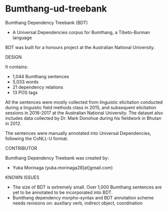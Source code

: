 # Bumthang-ud-treebank
Bumthang Dependency Treebank (BDT)
- A Universal Dependencies corpus for Bumthang, a Tibeto-Burman language

BDT was built for a honours project at the Australian National University.

DESIGN

It contains: 
- 1,044 Bumthang sentences 
- 5,033 words
- 21 dependency relations
- 13 POS tags

All the sentences were mostly collected from linguistic elicitation conducted during a linguistic field methods class in 2015, and subsequent elicitation sessions in 2016-2017 at the Australian National University. The dataset also includes data collected by Dr. Mark Donohue during his fieldwork in Bhutan in 2012.

The sentences were manually annotated into Universal Dependencies, following the CoNLL-U format.

CONTRIBUTOR

Bumthang Dependency Treebank was created by:
- Yuka Morinaga (yuka.morinaga28[at]gmail.com)

KNOWN ISSUES
- The size of BDT is extremely small. Over 1,000 Bumthang sentences are yet to be annotated to be incorporated into BDT.
- Bumthang dependency morpho-syntax and BDT annotation scheme needs revisions on: auxiliary verb, indirect object, coordination 
